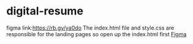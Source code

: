 # digital-resume
figma link:https://rb.gy/ya0do
The index.html file and style.css are responsible for the landing pages so open up the index.html first
<a href="https://www.figma.com/file/ffpc2QTZU7Y6eRlEEh7bSR/OSVJOV233_FTC2306_GROUPC_OsvaldinoJovete_ITW_Digital_Resume?type=design&node-id=0%3A1&mode=design&t=0y9wItNHdtKWAug4-1"> Figma</a>
